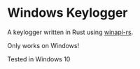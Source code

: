 # Windows Keylogger 

A keylogger written in Rust using [winapi-rs](https://github.com/retep998/winapi-rs).

Only works on Windows!

Tested in Windows 10


